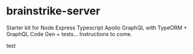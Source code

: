 # brainstrike-server

Starter kit for Node Express Typescript Apollo GraphQL with TypeORM + GraphQL Code Gen + tests... Instructions to come.


test